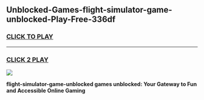 
## Unblocked-Games-flight-simulator-game-unblocked-Play-Free-336df
<h3>
<a href="https://premium76.site?title=flight-simulator-game-unblocked&ref=21A">CLICK TO PLAY</a></h3>
<hr>

<h3>
<a href="https://premium76.site?title=flight-simulator-game-unblocked&ref=21A">CLICK 2 PLAY</a>
  
</h3>

<a href="https://premium76.site?title=flight-simulator-game-unblocked&ref=21A"><img src="https://clearcache.store/games.png"></a>


**flight-simulator-game-unblocked games unblocked: Your Gateway to Fun and Accessible Online Gaming**
